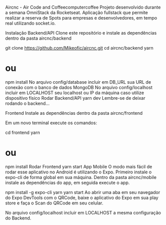 Aircnc - Air Code and Coffeecomputercoffee
Projeto desenvolvido durante a semana OmniStack da Rocketseat. Aplicação fullstack que permite realizar a reserva de Spots para empresas e desenvolvedores, em tempo real utilizando socket.io.

Instalação
Backend/API
Clone este repositório e instale as dependências dentro da pasta aircnc/backend

git clone https://github.com/Mikeofic/aircnc.git
cd aircnc/backend
yarn
# ou
npm install
No arquivo config/database incluir em DB_URL sua URL de conexão com o banco de dados MongoDB
No arquivo config/localhost incluir em LOCALHOST seu localhost ou IP da máquina caso utilize dispositivo físico
Rodar Backend/API
yarn dev
Lembre-se de deixar rodando o backend...

Frontend
Instale as dependências dentro da pasta aircnc/frontend

Em um novo terminal execute os comandos:

cd frontend
yarn
# ou
npm install
Rodar Frontend
yarn start
App Mobile
O modo mais fácil de rodar esse aplicativo no Android é utilizando o Expo. Primeiro instale o expo-cli de forma global em sua máquina. Dentro da pasta aircnc/mobile instale as dependências do app, em seguida execute o app.

npm install -g expo-cli
yarn
yarn start
Ao abrir uma aba em seu navegador do Expo DevTools com o QRCode, baixe o aplicativo do Expo em sua play store e faça o Scan do QRCode em seu celular.

No arquivo config/localhost incluir em LOCALHOST a mesma configuração do Backend.
